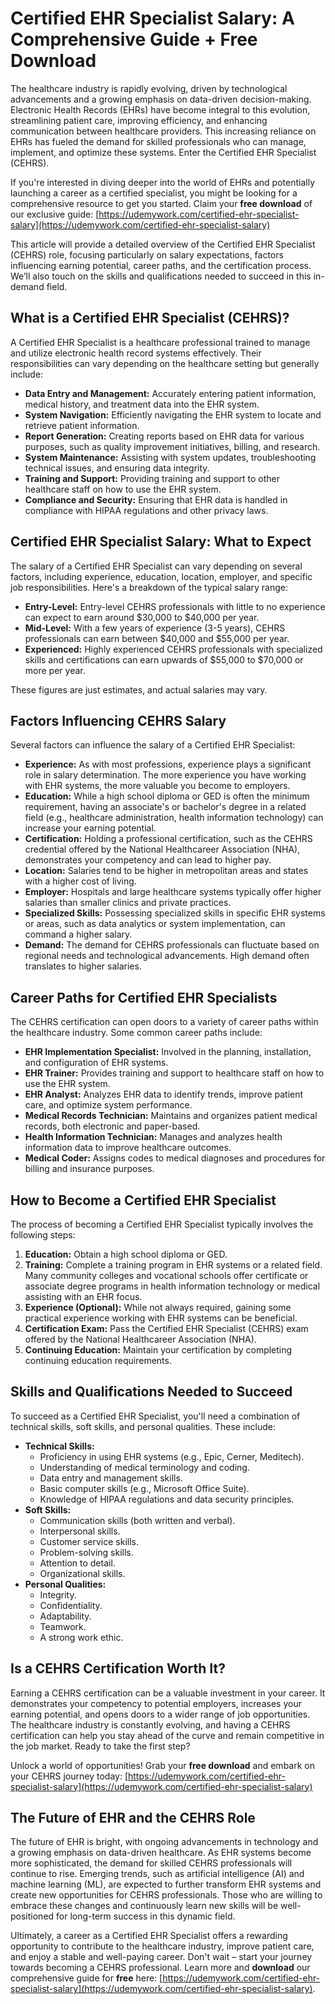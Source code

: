 # Certified EHR Specialist Salary: A Comprehensive Guide + Free Download

The healthcare industry is rapidly evolving, driven by technological advancements and a growing emphasis on data-driven decision-making. Electronic Health Records (EHRs) have become integral to this evolution, streamlining patient care, improving efficiency, and enhancing communication between healthcare providers. This increasing reliance on EHRs has fueled the demand for skilled professionals who can manage, implement, and optimize these systems. Enter the Certified EHR Specialist (CEHRS).

If you're interested in diving deeper into the world of EHRs and potentially launching a career as a certified specialist, you might be looking for a comprehensive resource to get you started. Claim your **free download** of our exclusive guide: [https://udemywork.com/certified-ehr-specialist-salary](https://udemywork.com/certified-ehr-specialist-salary)

This article will provide a detailed overview of the Certified EHR Specialist (CEHRS) role, focusing particularly on salary expectations, factors influencing earning potential, career paths, and the certification process. We’ll also touch on the skills and qualifications needed to succeed in this in-demand field.

## What is a Certified EHR Specialist (CEHRS)?

A Certified EHR Specialist is a healthcare professional trained to manage and utilize electronic health record systems effectively. Their responsibilities can vary depending on the healthcare setting but generally include:

*   **Data Entry and Management:** Accurately entering patient information, medical history, and treatment data into the EHR system.
*   **System Navigation:** Efficiently navigating the EHR system to locate and retrieve patient information.
*   **Report Generation:** Creating reports based on EHR data for various purposes, such as quality improvement initiatives, billing, and research.
*   **System Maintenance:** Assisting with system updates, troubleshooting technical issues, and ensuring data integrity.
*   **Training and Support:** Providing training and support to other healthcare staff on how to use the EHR system.
*   **Compliance and Security:** Ensuring that EHR data is handled in compliance with HIPAA regulations and other privacy laws.

## Certified EHR Specialist Salary: What to Expect

The salary of a Certified EHR Specialist can vary depending on several factors, including experience, education, location, employer, and specific job responsibilities. Here's a breakdown of the typical salary range:

*   **Entry-Level:** Entry-level CEHRS professionals with little to no experience can expect to earn around \$30,000 to \$40,000 per year.
*   **Mid-Level:** With a few years of experience (3-5 years), CEHRS professionals can earn between \$40,000 and \$55,000 per year.
*   **Experienced:** Highly experienced CEHRS professionals with specialized skills and certifications can earn upwards of \$55,000 to \$70,000 or more per year.

These figures are just estimates, and actual salaries may vary.

## Factors Influencing CEHRS Salary

Several factors can influence the salary of a Certified EHR Specialist:

*   **Experience:** As with most professions, experience plays a significant role in salary determination. The more experience you have working with EHR systems, the more valuable you become to employers.
*   **Education:** While a high school diploma or GED is often the minimum requirement, having an associate's or bachelor's degree in a related field (e.g., healthcare administration, health information technology) can increase your earning potential.
*   **Certification:** Holding a professional certification, such as the CEHRS credential offered by the National Healthcareer Association (NHA), demonstrates your competency and can lead to higher pay.
*   **Location:** Salaries tend to be higher in metropolitan areas and states with a higher cost of living.
*   **Employer:** Hospitals and large healthcare systems typically offer higher salaries than smaller clinics and private practices.
*   **Specialized Skills:** Possessing specialized skills in specific EHR systems or areas, such as data analytics or system implementation, can command a higher salary.
*   **Demand:** The demand for CEHRS professionals can fluctuate based on regional needs and technological advancements. High demand often translates to higher salaries.

## Career Paths for Certified EHR Specialists

The CEHRS certification can open doors to a variety of career paths within the healthcare industry. Some common career paths include:

*   **EHR Implementation Specialist:** Involved in the planning, installation, and configuration of EHR systems.
*   **EHR Trainer:** Provides training and support to healthcare staff on how to use the EHR system.
*   **EHR Analyst:** Analyzes EHR data to identify trends, improve patient care, and optimize system performance.
*   **Medical Records Technician:** Maintains and organizes patient medical records, both electronic and paper-based.
*   **Health Information Technician:** Manages and analyzes health information data to improve healthcare outcomes.
*   **Medical Coder:** Assigns codes to medical diagnoses and procedures for billing and insurance purposes.

## How to Become a Certified EHR Specialist

The process of becoming a Certified EHR Specialist typically involves the following steps:

1.  **Education:** Obtain a high school diploma or GED.
2.  **Training:** Complete a training program in EHR systems or a related field. Many community colleges and vocational schools offer certificate or associate degree programs in health information technology or medical assisting with an EHR focus.
3.  **Experience (Optional):** While not always required, gaining some practical experience working with EHR systems can be beneficial.
4.  **Certification Exam:** Pass the Certified EHR Specialist (CEHRS) exam offered by the National Healthcareer Association (NHA).
5.  **Continuing Education:** Maintain your certification by completing continuing education requirements.

## Skills and Qualifications Needed to Succeed

To succeed as a Certified EHR Specialist, you'll need a combination of technical skills, soft skills, and personal qualities. These include:

*   **Technical Skills:**
    *   Proficiency in using EHR systems (e.g., Epic, Cerner, Meditech).
    *   Understanding of medical terminology and coding.
    *   Data entry and management skills.
    *   Basic computer skills (e.g., Microsoft Office Suite).
    *   Knowledge of HIPAA regulations and data security principles.
*   **Soft Skills:**
    *   Communication skills (both written and verbal).
    *   Interpersonal skills.
    *   Customer service skills.
    *   Problem-solving skills.
    *   Attention to detail.
    *   Organizational skills.
*   **Personal Qualities:**
    *   Integrity.
    *   Confidentiality.
    *   Adaptability.
    *   Teamwork.
    *   A strong work ethic.

## Is a CEHRS Certification Worth It?

Earning a CEHRS certification can be a valuable investment in your career. It demonstrates your competency to potential employers, increases your earning potential, and opens doors to a wider range of job opportunities. The healthcare industry is constantly evolving, and having a CEHRS certification can help you stay ahead of the curve and remain competitive in the job market.  Ready to take the first step?

Unlock a world of opportunities! Grab your **free download** and embark on your CEHRS journey today: [https://udemywork.com/certified-ehr-specialist-salary](https://udemywork.com/certified-ehr-specialist-salary)

## The Future of EHR and the CEHRS Role

The future of EHR is bright, with ongoing advancements in technology and a growing emphasis on data-driven healthcare. As EHR systems become more sophisticated, the demand for skilled CEHRS professionals will continue to rise. Emerging trends, such as artificial intelligence (AI) and machine learning (ML), are expected to further transform EHR systems and create new opportunities for CEHRS professionals. Those who are willing to embrace these changes and continuously learn new skills will be well-positioned for long-term success in this dynamic field.

Ultimately, a career as a Certified EHR Specialist offers a rewarding opportunity to contribute to the healthcare industry, improve patient care, and enjoy a stable and well-paying career. Don't wait – start your journey towards becoming a CEHRS professional. Learn more and **download** our comprehensive guide for **free** here: [https://udemywork.com/certified-ehr-specialist-salary](https://udemywork.com/certified-ehr-specialist-salary).
